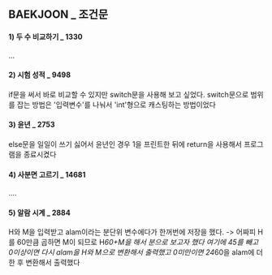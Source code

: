 ## BAEKJOON _ 조건문
 
#### 1) 두 수 비교하기 _ 1330

...

#### 2) 시험 성적 _ 9498

if문을 써서 바로 비교할 수 있지만 switch문을 사용해 보고 싶었다.
switch문으로 범위를 잡는 방법은 '입력변수'를 나눠서 'int'형으로 캐스팅하는 방법이었다

#### 3) 윤년 _ 2753

else문을 일일이 쓰기 싫어서 윤년인 경우 1을 프린트한 뒤에 return을 사용해서 프로그램을 종료시켰다

#### 4) 사분면 고르기 _ 14681

....

#### 5) 알람 시계 _ 2884

H와 M을 입력받고 alam이라는 분단위 변수에다가 한꺼번에 저장을 했다.
-> 어짜피 H를 60만큼 곱하면 M이 되므로 H*60+M을 해서 분으로 보고자 했다
여기에 45를 빼고 0이상이면 다시 alam을 H와 M으로 변환해서 출력했고
0미만이면 24*60을 alam에 더한 후 변환해서 출력했다 
